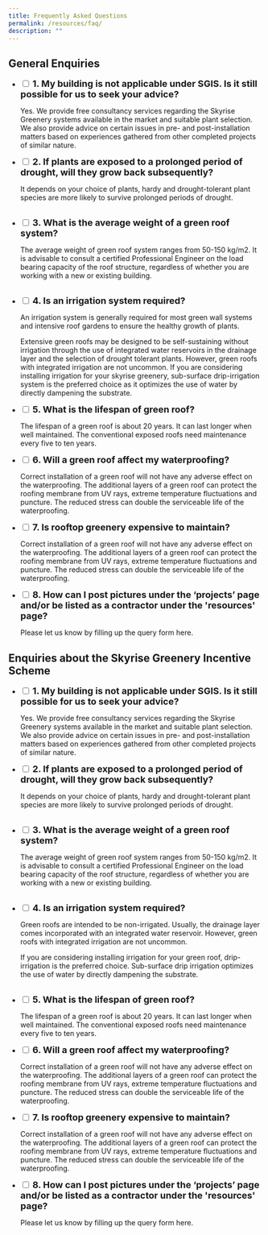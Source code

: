 ```yaml
---
title: Frequently Asked Questions
permalink: /resources/faq/
description: ""
---
```

## General Enquiries
<ul class="jekyllcodex_accordion">
<li>
    <input id="accordion1" type="checkbox">
    <label for="accordion1"><font size="4"><b>
			1.	My building is not applicable under SGIS. Is it still possible for us to seek your advice?</b></font>
</label>
    <div>
      <p>Yes. We provide free consultancy services regarding the Skyrise Greenery systems available in the market and suitable plant selection. We also provide advice on certain issues in pre- and post-installation matters based on experiences gathered from other completed projects of similar nature.</p>
         </div>
</li>
<li>
    <input id="accordion2" type="checkbox">
    <label for="accordion2"><font size="4"><b>
		2.	If plants are exposed to a prolonged period of drought, will they grow back subsequently?</b></font>
</label>
    <div>
      <p>It depends on your choice of plants, hardy and drought-tolerant plant species are more likely to survive prolonged periods of drought.</p><br>
         </div>
</li>
	<li>
    <input id="accordion3" type="checkbox">
    <label for="accordion3"><font size="4"><b>    
		3.	What is the average weight of a green roof system?
</b></font><font color="green">
</font></label>
    <div>
      <p>The average weight of green roof system ranges from 50-150 kg/m2. It is advisable to consult a certified Professional Engineer on the load bearing capacity of the roof structure, regardless of whether you are working with a new or existing building.</p><br>
         </div>
</li>
	<li>
    <input id="accordion4" type="checkbox">
    <label for="accordion4"><font size="4"><b>    
4.	Is an irrigation system required?
</b></font><font color="green">
</font></label>
    <div>
      <p>An irrigation system is generally required for most green wall systems and intensive roof gardens to ensure the healthy growth of plants. </p><p>Extensive green roofs may be designed to be self-sustaining without irrigation through the use of integrated water reservoirs in the drainage layer and the selection of drought tolerant plants. However, green roofs with integrated irrigation are not uncommon. If you are considering installing irrigation for your skyrise greenery, sub-surface drip-irrigation system is the preferred choice as it optimizes the use of water by directly dampening the substrate.
</p>
         </div>
</li>
		<li>
    <input id="accordion5" type="checkbox">
    <label for="accordion5"><font size="4"><b>    
5.	What is the lifespan of green roof?
</b></font>
</label>
    <div>
      <p>The lifespan of a green roof is about 20 years. It can last longer when well maintained. The conventional exposed roofs need maintenance every five to ten years.
</p>
         </div>
</li>
	<li>
    <input id="accordion6" type="checkbox">
    <label for="accordion6"><font size="4"><b>    
6.	Will a green roof affect my waterproofing?
</b></font>
</label>
    <div>
      <p>Correct installation of a green roof will not have any adverse effect on the waterproofing. The additional layers of a green roof can protect the roofing membrane from UV rays, extreme temperature fluctuations and puncture. The reduced stress can double the serviceable life of the waterproofing.
</p>
         </div>
</li>
	<li>
    <input id="accordion7" type="checkbox">
    <label for="accordion7"><font size="4"><b>    
7.	Is rooftop greenery expensive to maintain?
</b></font>
</label>
    <div>
      <p>Correct installation of a green roof will not have any adverse effect on the waterproofing. The additional layers of a green roof can protect the roofing membrane from UV rays, extreme temperature fluctuations and puncture. The reduced stress can double the serviceable life of the waterproofing.
</p>
         </div>
</li>
	<li>
    <input id="accordion8" type="checkbox">
    <label for="accordion8"><font size="4"><b>    
8.	How can I post pictures under the ‘projects’ page and/or be listed as a contractor under the 'resources' page?
</b></font>
</label>
    <div>
      <p> Please let us know by filling up the query form here.
</p>
         </div>
</li></ul>

## Enquiries about the Skyrise Greenery Incentive Scheme 
<ul class="jekyllcodex_accordion">
<li>
    <input id="accordion1" type="checkbox">
    <label for="accordion1"><font size="4"><b>
			1.	My building is not applicable under SGIS. Is it still possible for us to seek your advice?</b></font>
</label>
    <div>
      <p>Yes. We provide free consultancy services regarding the Skyrise Greenery systems available in the market and suitable plant selection. We also provide advice on certain issues in pre- and post-installation matters based on experiences gathered from other completed projects of similar nature.</p>
         </div>
</li>
<li>
    <input id="accordion2" type="checkbox">
    <label for="accordion2"><font size="4"><b>
		2.	If plants are exposed to a prolonged period of drought, will they grow back subsequently?</b></font>
</label>
    <div>
      <p>It depends on your choice of plants, hardy and drought-tolerant plant species are more likely to survive prolonged periods of drought.</p><br>
         </div>
</li>
	<li>
    <input id="accordion3" type="checkbox">
    <label for="accordion3"><font size="4"><b>    
		3.	What is the average weight of a green roof system?
</b></font><font color="green">
</font></label>
    <div>
      <p>The average weight of green roof system ranges from 50-150 kg/m2. It is advisable to consult a certified Professional Engineer on the load bearing capacity of the roof structure, regardless of whether you are working with a new or existing building.</p><br>
         </div>
</li>
	<li>
    <input id="accordion4" type="checkbox">
    <label for="accordion4"><font size="4"><b>    
4.	Is an irrigation system required?
</b></font><font color="green">
</font></label>
    <div>
      <p>Green roofs are intended to be non-irrigated. Usually, the drainage layer comes incorporated with an integrated water reservoir. However, green roofs with integrated irrigation are not uncommon.

If you are considering installing irrigation for your green roof, drip-irrigation is the preferred choice. Sub-surface drip irrigation optimizes the use of water by directly dampening the substrate.
</p><br>
         </div>
</li>
		<li>
    <input id="accordion5" type="checkbox">
    <label for="accordion5"><font size="4"><b>    
5.	What is the lifespan of green roof?
</b></font>
</label>
    <div>
      <p>The lifespan of a green roof is about 20 years. It can last longer when well maintained. The conventional exposed roofs need maintenance every five to ten years.
</p>
         </div>
</li>
	<li>
    <input id="accordion6" type="checkbox">
    <label for="accordion6"><font size="4"><b>    
6.	Will a green roof affect my waterproofing?
</b></font>
</label>
    <div>
      <p>Correct installation of a green roof will not have any adverse effect on the waterproofing. The additional layers of a green roof can protect the roofing membrane from UV rays, extreme temperature fluctuations and puncture. The reduced stress can double the serviceable life of the waterproofing.
</p>
         </div>
</li>
	<li>
    <input id="accordion7" type="checkbox">
    <label for="accordion7"><font size="4"><b>    
7.	Is rooftop greenery expensive to maintain?
</b></font>
</label>
    <div>
      <p>Correct installation of a green roof will not have any adverse effect on the waterproofing. The additional layers of a green roof can protect the roofing membrane from UV rays, extreme temperature fluctuations and puncture. The reduced stress can double the serviceable life of the waterproofing.
</p>
         </div>
</li>
	<li>
    <input id="accordion8" type="checkbox">
    <label for="accordion8"><font size="4"><b>    
8.	How can I post pictures under the ‘projects’ page and/or be listed as a contractor under the 'resources' page?
</b></font>
</label>
    <div>
      <p> Please let us know by filling up the query form here.
</p>
         </div>
</li></ul>